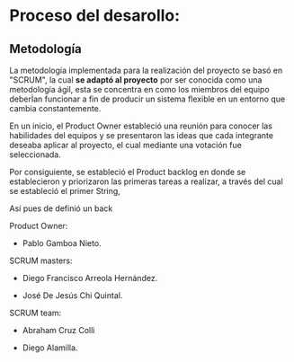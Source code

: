# Proceso del desarollo:

## Metodología

La metodología implementada para la realización del proyecto se basó en "SCRUM", la cual **se adaptó al proyecto** por ser conocida como una metodología ágil, esta se concentra en como los miembros del equipo deberÌan funcionar a fin de producir un sistema flexible en un entorno que cambia constantemente.

En un inicio, el Product Owner estableció una reunión para conocer las habilidades del equipos y se presentaron las ideas que cada integrante deseaba aplicar al proyecto, el cual mediante una votación fue seleccionada.

Por consiguiente, se estableció el Product backlog en donde se establecieron y priorizaron las primeras tareas a realizar, a través del cual se estableció el primer String,





















Así pues de definió un back





Product Owner:


* Pablo Gamboa Nieto.



SCRUM masters:


* Diego Francisco Arreola Hernández.



* José De Jesús Chi Quintal.


SCRUM team:


* Abraham Cruz Colli


* Diego Alamilla.






